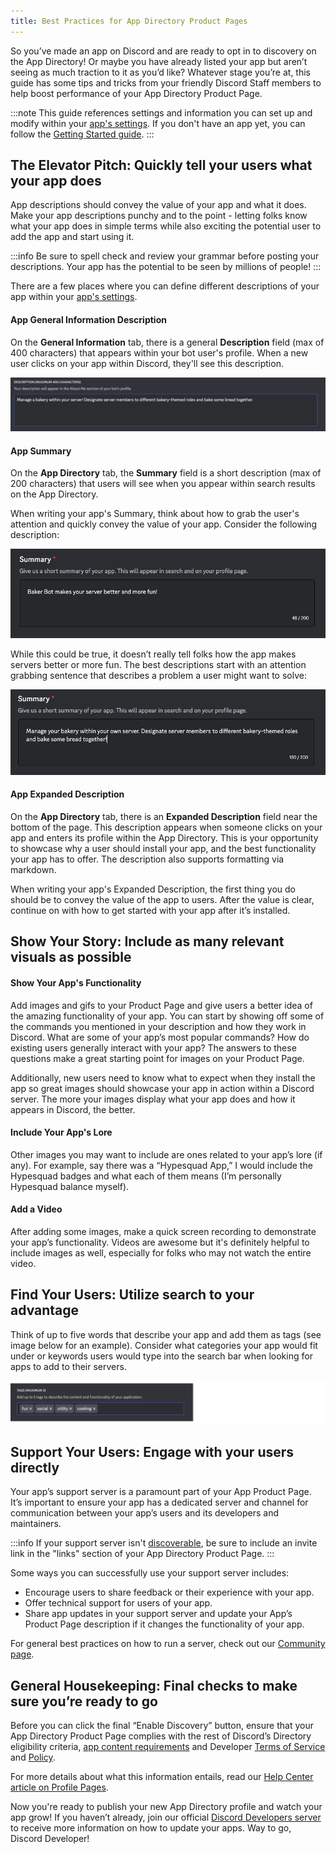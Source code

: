 ```yaml
---
title: Best Practices for App Directory Product Pages
---
```


So you’ve made an app on Discord and are ready to opt in to discovery on the App Directory! Or maybe you have already listed your app but aren’t seeing as much traction to it as you’d like? Whatever stage you’re at, this guide has some tips and tricks from your friendly Discord Staff members to help boost performance of your App Directory Product Page.

:::note
This guide references settings and information you can set up and modify within your [app's settings](https://discord.com/developers/applications). If you don't have an app yet, you can follow the [Getting Started guide](#DOCS_QUICK_START_GETTING_STARTED).
:::

## The Elevator Pitch: Quickly tell your users what your app does

App descriptions should convey the value of your app and what it does. Make your app descriptions punchy and to the point - letting folks know what your app does in simple terms while also exciting the potential user to add the app and start using it.

:::info
Be sure to spell check and review your grammar before posting your descriptions. Your app has the potential to be seen by millions of people!
:::

There are a few places where you can define different descriptions of your app within your [app's settings](https://discord.com/developers/applications).

#### App General Information Description

On the **General Information** tab, there is a general **Description** field (max of 400 characters) that appears within your bot user's profile. When a new user clicks on your app within Discord, they'll see this description.

![App description on the General Information tab](/images/bp-productpage-app-description.png)

#### App Summary

On the **App Directory** tab, the **Summary** field is a short description (max of 200 characters) that users will see when you appear within search results on the App Directory.

When writing your app's Summary, think about how to grab the user's attention and quickly convey the value of your app. Consider the following description:

![Poorly-written app Summary on the App Directory tab](/images/bp-productpage-summary-bad.png)

While this could be true, it doesn’t really tell folks how the app makes servers better or more fun. The best descriptions start with an attention grabbing sentence that describes a problem a user might want to solve:

![Well-written app Summary on the App Directory tab](/images/bp-productpage-summary-good.png)

#### App Expanded Description

On the **App Directory** tab, there is an **Expanded Description** field near the bottom of the page. This description appears when someone clicks on your app and enters its profile within the App Directory. This is your opportunity to showcase why a user should install your app, and the best functionality your app has to offer. The description also supports formatting via markdown.

When writing your app's Expanded Description, the first thing you do should be to convey the value of the app to users. After the value is clear, continue on with how to get started with your app after it’s installed. 

## Show Your Story: Include as many relevant visuals as possible

#### Show Your App's Functionality

Add images and gifs to your Product Page and give users a better idea of the amazing functionality of your app. You can start by showing off some of the commands you mentioned in your description and how they work in Discord. What are some of your app’s most popular commands? How do existing users generally interact with your app? The answers to these questions make a great starting point for images on your Product Page.

Additionally, new users need to know what to expect when they install the app so great images should showcase your app in action within a Discord server. The more your images display what your app does and how it appears in Discord, the better.

#### Include Your App's Lore

Other images you may want to include are ones related to your app’s lore (if any). For example, say there was a “Hypesquad App,” I would include the Hypesquad badges and what each of them means (I’m personally Hypesquad balance myself).

#### Add a Video

After adding some images, make a quick screen recording to demonstrate your app’s functionality. Videos are awesome but it's definitely helpful to include images as well, especially for folks who may not watch the entire video.

## Find Your Users: Utilize search to your advantage

Think of up to five words that describe your app and add them as tags (see image below for an example). Consider what categories your app would fit under or keywords users would type into the search bar when looking for apps to add to their servers.

![App tags which help categorize apps and make them more searchable](/images/bp-productpage-tags.png)

## Support Your Users: Engage with your users directly

Your app’s support server is a paramount part of your App Product Page. It’s important to ensure your app has a dedicated server and channel for communication between your app’s users and its developers and maintainers.

:::info
If your support server isn't [discoverable](https://support.discord.com/hc/en-us/articles/360030843331-Enabling-Server-Discovery), be sure to include an invite link in the "links" section of your App Directory Product Page.
:::

Some ways you can successfully use your support server includes:
- Encourage users to share feedback or their experience with your app.
- Offer technical support for users of your app.
- Share app updates in your support server and update your App’s Product Page description if it changes the functionality of your app.

For general best practices on how to run a server, check out our [Community page](https://discord.com/community).

## General Housekeeping: Final checks to make sure you’re ready to go

Before you can click the final “Enable Discovery” button, ensure that your App Directory Product Page complies with the rest of Discord’s Directory eligibility criteria, [app content requirements](https://support-dev.discord.com/hc/en-us/articles/9489299950487-App-Directory-App-Content-Requirements-Policy) and Developer [Terms of Service](https://support-dev.discord.com/hc/en-us/articles/8562894815383) and [Policy](https://support-dev.discord.com/hc/en-us/articles/8563934450327).

For more details about what this information entails, read our [Help Center article on Profile Pages](https://support-dev.discord.com/hc/en-us/articles/6378525413143-App-Directory-App-profile-pages).

Now you're ready to publish your new App Directory profile and watch your app grow! If you haven’t already, join our official [Discord Developers server](https://discord.gg/discord-developers) to receive more information on how to update your apps. Way to go, Discord Developer!